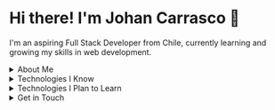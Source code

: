 # Hi there! I'm Johan Carrasco 👋

I'm an aspiring Full Stack Developer from Chile, currently learning and growing my skills in web development.

<details>
  <summary>About Me</summary>
  
  I'm passionate about creating dynamic and interactive web applications. I’m currently learning Full Stack development independently and have experience with a variety of technologies.
  
  - **Name**: Johan Carrasco
  - **Nickname**: johan2160
  - **Location**: Rancagua, Chile
</details>

<details>
  <summary>Technologies I Know</summary>

  - **Programming Languages**: Python, JavaScript
  - **Frontend**: HTML, CSS, React, Tailwind, Bootstrap, Sass
  - **Databases**: MySQL, MongoDB
  - **Version Control**: Git, GitHub
  - **Server Knowledge**: Basic knowledge of Windows Server and Linux
</details>

<details>
  <summary>Technologies I Plan to Learn</summary>

  - Node.js
  - Express.js
  - Django
  - Next.js
</details>

<details>
  <summary>Get in Touch</summary>

  - **LinkedIn**: [Johan Carrasco](https://www.linkedin.com/in/johan-carrasco-493a85319/)
  - **Email**: [johan.p.2160@gmail.com](mailto:johan.p.2160@gmail.com)
  - **Portfolio**: [johan2160.github.io/Portfolio](https://johan2160.github.io/Portfolio/)
</details>
